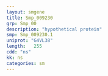 ```yaml
---
layout: smgene
title: Smp_009230
grp: Smp_00
description: "hypothetical protein"
smp: Smp_009230.1
uniprot: "G4VL38"
length:   255
cdd: "ns"
kk: ns
categories: sm
---
```

